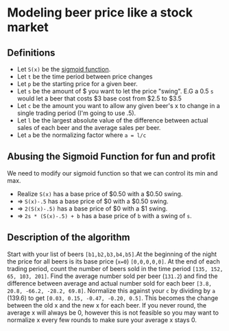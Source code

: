 Modeling beer price like a stock market
=======================================

Definitions
-----------

- Let `S(x)` be the [sigmoid function](https://en.wikipedia.org/wiki/Sigmoid_function).
- Let `t` be the time period between price changes
- Let `p` be the starting price for a given beer.
- Let `s` be the amount of $ you want to let the price "swing". E.G a 0.5 `s` would let a beer that costs $3 base cost from $2.5 to $3.5
- Let `c` be the amount you want to allow any given beer's x to change in a single trading period (I'm going to use .5).
- Let `l` be the largest absolute value of the difference between actual sales of each beer and the average sales per beer.
- Let `a` be the normalizing factor where `a = l/c`


Abusing the Sigmoid Function for fun and profit
-----------------------------------------------

We need to modify our sigmoid function so that we can control its min and max.

- Realize `S(x)` has a base price of $0.50 with a $0.50 swing.
- => `S(x)-.5` has a base price of $0 with a $0.50 swing.
- => `2(S(x)-.5)` has a base price of $0 with a $1 swing.
- => `2s * (S(x)-.5) + b` has a base price of `b` with a swing of `s`.

Description of the algorithm
----------------------------
Start with your list of beers `[b1,b2,b3,b4,b5]`.At the beginning of the night the price for all beers is its base price (`x=0`)
`[0,0,0,0,0]`.
At the end of each trading period, count the number of beers sold in the time period `[135, 152, 65, 103, 201]`.
Find the average number sold per beer (`131.2`) and find the difference between average and actual number sold for each beer
`[3.8, 20.8, -66.2, -28.2, 69.8]`. Normalize this against your `c` by dividing by `a` (139.6) to get `[0.03, 0.15, -0.47, -0.20, 0.5]`.
This becomes the change between the old x and the new x for each beer. If you never round, the average x will always be 0, however this
is not feasible so you may want to normalize x every few rounds to make sure your average x stays 0.
